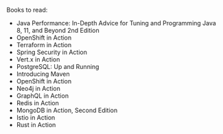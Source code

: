 Books to read:
* Java Performance: In-Depth Advice for Tuning and Programming Java 8, 11, and Beyond 2nd Edition
* OpenShift in Action
* Terraform in Action
* Spring Security in Action
* Vert.x in Action
* PostgreSQL: Up and Running
* Introducing Maven
* OpenShift in Action
* Neo4j in Action
* GraphQL in Action
* Redis in Action
* MongoDB in Action, Second Edition
* Istio in Action
* Rust in Action
